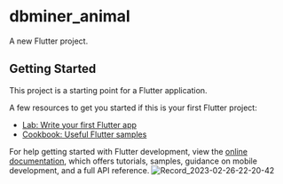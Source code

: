 # dbminer_animal

A new Flutter project.

## Getting Started

This project is a starting point for a Flutter application.

A few resources to get you started if this is your first Flutter project:

- [Lab: Write your first Flutter app](https://docs.flutter.dev/get-started/codelab)
- [Cookbook: Useful Flutter samples](https://docs.flutter.dev/cookbook)

For help getting started with Flutter development, view the
[online documentation](https://docs.flutter.dev/), which offers tutorials,
samples, guidance on mobile development, and a full API reference.
![Record_2023-02-26-22-20-42](https://user-images.githubusercontent.com/109264114/221424947-8dfddee0-42c4-4357-bb92-ac113dc1692c.gif)
